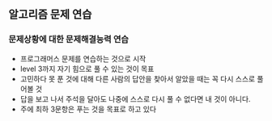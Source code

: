 ## 알고리즘 문제 연습

### 문제상황에 대한 문제해결능력 연습

- 프로그래머스 문제를 연습하는 것으로 시작
- level 3까지 자기 힘으로 풀 수 있는 것이 목표
- 고민하다 못 푼 것에 대해 다른 사람의 답안을 찾아서 알았을 때는 꼭 다시 스스로 풀어볼 것
- 답을 보고 나서 주석을 달아도 나중에 스스로 다시 풀 수 없다면 내 것이 아니다.
- 주에 최하 3문항은 푸는 것을 목표로 하고 있다
